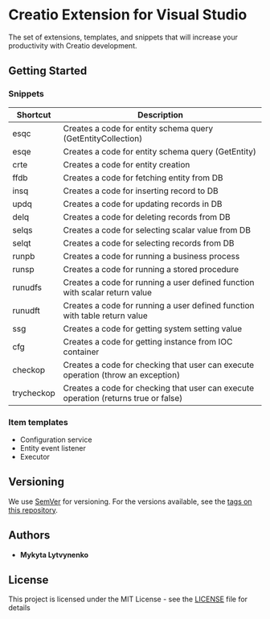 # Creatio Extension for Visual Studio
The set of extensions, templates, and snippets that will increase your productivity with Creatio development.

## Getting Started
### Snippets
Shortcut | Description
------------ | -------------
esqc | Creates a code for entity schema query (GetEntityCollection)
esqe | Creates a code for entity schema query (GetEntity)
crte | Creates a code for entity creation
ffdb | Creates a code for fetching entity from DB
insq | Creates a code for inserting record to DB
updq | Creates a code for updating records in DB
delq | Creates a code for deleting records from DB
selqs | Creates a code for selecting scalar value from DB
selqt | Creates a code for selecting records from DB
runpb | Creates a code for running a business process
runsp | Creates a code for running a stored procedure
runudfs | Creates a code for running a user defined function with scalar return value
runudft | Creates a code for running a user defined function with table return value
ssg | Creates a code for getting system setting value
cfg | Creates a code for getting instance from IOC container
checkop | Creates a code for checking that user can execute operation (throw an exception)
trycheckop | Creates a code for checking that user can execute operation (returns true or false)
### Item templates
* Configuration service
* Entity event listener
* Executor

## Versioning
We use [SemVer](http://semver.org/) for versioning. For the versions available, see the [tags on this repository](https://github.com/nktlitvinenko/Creatio-Extension-for-Visual-Studio/tags). 

## Authors
* **Mykyta Lytvynenko**

## License
This project is licensed under the MIT License - see the [LICENSE](LICENSE) file for details
